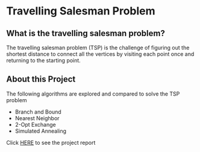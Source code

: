 # Travelling Salesman Problem
## What is the travelling salesman problem?
The travelling salesman problem (TSP) is the challenge of figuring out the shortest distance to connect all the vertices by visiting each point once and returning to the starting point. 

## About this Project
The following algorithms are explored and compared to solve the TSP problem
* Branch and Bound
* Nearest Neighbor
* 2-Opt Exchange
* Simulated Annealing

Click [HERE](https://github.com/seongwook8/tsp_problem/blob/main/project_report.pdf) to see the project report
